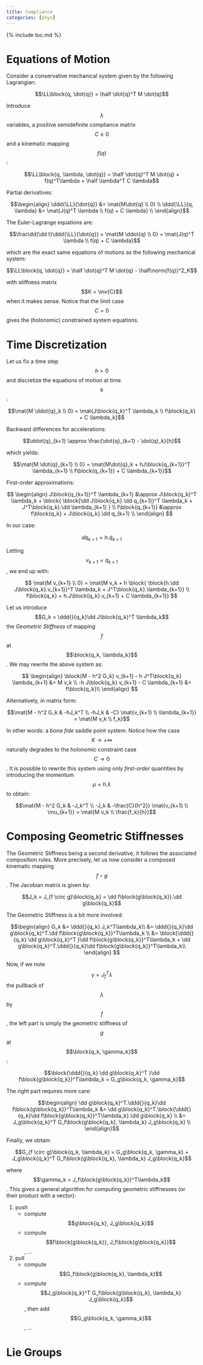 ```yaml
---
title: Compliance
categories: [phys]
---
```


{% include toc.md %}

# Equations of Motion

Consider a conservative mechanical system given by the following
Lagrangian:

$$\LL\block{q, \dot{q}} = \half \dot{q}^T M \dot{q}$$

Introduce $$\lambda$$ variables, a positive semidefinite compliance
matrix $$C \geq 0$$ and a kinematic mapping $$f(q)$$:

$$\LL\block{q, \lambda, \dot{q}} = \half \dot{q}^T M \dot{q} + f(q)^T\lambda + \half \lambda^T C \lambda$$

Partial derivatives:

$$\begin{align}
\ddd{\LL}{\dot{q}} &= \mat{M\dot{q} \\ 0} \\
\ddd{\LL}{q, \lambda} &= \mat{J(q)^T \lambda \\ f(q) + C \lambda} \\
\end{align}$$

The Euler-Lagrange equations are:

$$\frac\dd{\dd t}\ddd{\LL}{\dot{q}} = \mat{M \ddot{q} \\ 0} = \mat{J(q)^T \lambda \\ f(q) + C \lambda}$$

which are the exact same equations of motions as the following
mechanical system:

$$\LL\block{q, \dot{q}} = \half \dot{q}^T M \dot{q} - \half\norm{f(q)}^2_K$$

with stiffness matrix $$K = \inv{C}$$ when it makes sense. Notice that
the limit case $$C = 0$$ gives the (holonomic) constrained system
equations.

# Time Discretization

Let us fix a time step $$h > 0$$ and discretize the equations of
motion at time $$k$$:

$$\mat{M \ddot{q}_k \\ 0} = \mat{J\block{q_k}^T \lambda_k \\ f\block{q_k} + C \lambda_k}$$

Backward differences for accelerations: 

$$\ddot{q}_{k+1} \approx \frac{\dot{q}_{k+1} - \dot{q}_k}{h}$$

which yields:

$$\mat{M \dot{q}_{k+1} \\ 0} = \mat{M\dot{q}_k + hJ\block{q_{k+1}}^T \lambda_{k+1} \\ f\block{q_{k+1}} + C \lambda_{k+1}}$$

First-order approximations:

$$
\begin{align}
J\block{q_{k+1}}^T \lambda_{k+1} &\approx J\block{q_k}^T \lambda_k + \block{ \block{\dd J\block{q_k}.\dd q_{k+1}}^T \lambda_k + J^T\block{q_k}.\dd \lambda_{k+1} } \\
f\block{q_{k+1}} &\approx f\block{q_k} + J\block{q_k}.\dd q_{k+1} \\
\end{align}
$$

In our case: 

$$\dd q_{k+1} = h.\dot{q}_{k+1}$$

Letting $$v_{k+1} = \dot q_{k+1}$$, we end up with:

$$
\mat{M v_{k+1} \\ 0} = \mat{M v_k + h \block{ \block{h.\dd J\block{q_k}.v_{k+1}}^T \lambda_k + J^T\block{q_k}.\lambda_{k+1}} \\ f\block{q_k} + h.J\block{q_k}.v_{k+1} + C \lambda_{k+1}}
$$

Let us introduce $$G_k = \ddd{}{q_k}\dd J\block{q_k}^T \lambda_k$$ the
*Geometric Stiffness* of mapping $$f$$ at $$\block{q_k,
\lambda_k}$$. We may rewrite the above system as:

$$
\begin{align}
\block{M - h^2 G_k} v_{k+1} - h J^T\block{q_k} \lambda_{k+1} &= M v_k  \\
-h J\block{q_k} v_{k+1} - C \lambda_{k+1} &= f\block{q_k}\\
\end{align}
$$

Alternatively, in matrix form:

$$\mat{M - h^2 G_k & -hJ_k^T \\ -hJ_k & -C} \mat{v_{k+1} \\ \lambda_{k+1}} = \mat{M v_k \\ f_k}$$

In other words: a *bona fide* saddle point system. Notice how the case $$K
\to +\infty$$ naturally degrades to the holonomic constraint case $$C
\to 0$$. It is possible to rewrite this system using only
*first-order* quantities by introducing the momentum $$\mu =
h.\lambda$$ to obtain:

$$\mat{M - h^2 G_k & -J_k^T \\ -J_k & -\frac{C}{h^2}} \mat{v_{k+1} \\ \mu_{k+1}} = \mat{M v_k \\ \frac{f_k}{h}}$$

# Composing Geometric Stiffnesses

The Geometric Stiffness being a second derivative, it follows the
associated composition rules. More precisely, let us now consider a
composed kinematic mapping $$f \circ g$$. The Jacobian matrix is given
by:

$$J_k = J_{f \circ g}\block{q_k} = \dd f\block{g\block{q_k}}.\dd g\block{q_k}$$

The Geometric Stiffness is a bit more involved:

$$\begin{align}
G_k &= \ddd{}{q_k} J_k^T\lambda_k\\
    &= \ddd{}{q_k}\dd g\block{q_k}^T.\dd f\block{g\block{q_k}}^T\lambda_k \\
    &= \block{\ddd{}{q_k} \dd g\block{q_k}^T }\dd f\block{g\block{q_k}}^T\lambda_k + \dd g\block{q_k}^T.\ddd{}{q_k}\dd f\block{g\block{q_k}}^T\lambda_k\\
\end{align}
$$

Now, if we note $$\gamma = J_f^T \lambda$$ the pullback of $$\lambda$$
by $$f$$, the left part is simply the geometric stiffness of $$g$$ at
$$\block{q_k, \gamma_k}$$:

$$\block{\ddd{}{q_k} \dd g\block{q_k}^T }\dd f\block{g\block{q_k}}^T\lambda_k = G_g\block{q_k, \gamma_k}$$

The right part requires more care:

$$\begin{align}
\dd g\block{q_k}^T.\ddd{}{q_k}\dd f\block{g\block{q_k}}^T\lambda_k 
&= \dd g\block{q_k}^T.\block{\ddd{}{q_k}\dd f\block{g\block{q_k}}^T\lambda_k}.\dd g\block{q_k} \\
&= J_g\block{q_k}^T G_f\block{g\block{q_k}, \lambda_k} J_g\block{q_k} \\
\end{align}$$

Finally, we obtain:

$$G_{f \circ g}\block{q_k, \lambda_k} = G_g\block{q_k, \gamma_k} + J_g\block{q_k}^T G_f\block{g\block{q_k}, \lambda_k} J_g\block{q_k}$$

where $$\gamma_k = J_f\block{g\block{q_k}}^T\lambda_k$$. This gives a
general algorithm for computing geometric stiffnesses (or their
product with a vector):

1. push 
   - compute $$g\block{q_k}, J_g\block{q_k}$$
   - compute $$f\block{g\block{q_k}}, J_f\block{g\block{q_k}}$$, ...
2. pull
   - compute $$G_f\block{g\block{q_k}, \lambda_k}$$
   - compute $$J_g\block{q_k}^T G_f\block{g\block{q_k}, \lambda_k} J_g\block{q_k}$$, then add $$G_g\block{q_k, \gamma_k}$$, ...


# Lie Groups

